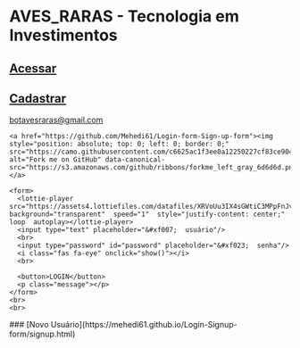# AVES_RARAS - Tecnologia em Investimentos

## [Acessar](https://mehedi61.github.io/Login-Signup-form/login.html) 
## [Cadastrar](https://mehedi61.github.io/Login-Signup-form/signup.html) 
botavesraras@gmail.com

<body class="body">
	
	<a href="https://github.com/Mehedi61/Login-form-Sign-up-form"><img style="position: absolute; top: 0; left: 0; border: 0;" src="https://camo.githubusercontent.com/c6625ac1f3ee0a12250227cf83ce904423abf351/68747470733a2f2f73332e616d617a6f6e6177732e636f6d2f6769746875622f726962626f6e732f666f726b6d655f6c6566745f677261795f3664366436642e706e67" alt="Fork me on GitHub" data-canonical-src="https://s3.amazonaws.com/github/ribbons/forkme_left_gray_6d6d6d.png"></a>

<div class="login-page">
  <div class="form">

    <form>
      <lottie-player src="https://assets4.lottiefiles.com/datafiles/XRVoUu3IX4sGWtiC3MPpFnJvZNq7lVWDCa8LSqgS/profile.json"  background="transparent"  speed="1"  style="justify-content: center;" loop  autoplay></lottie-player>
      <input type="text" placeholder="&#xf007;  usuário"/>
      <br>
      <input type="password" id="password" placeholder="&#xf023;  senha"/>
      <i class="fas fa-eye" onclick="show()"></i> 
      <br>
      
      <button>LOGIN</button>
      <p class="message"></p>
    </form>
    <br>
    <br>
    
  </div>
</div>
### [Novo Usuário](https://mehedi61.github.io/Login-Signup-form/signup.html) 

